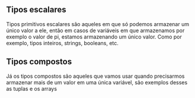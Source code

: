 
## Tipos escalares
Tipos primitivos escalares são aqueles em que só podemos armazenar um único valor a ele, então em casos de variáveis em que armazenamos por exemplo o valor de pi, estamos armazenando um único valor. Como por exemplo, tipos inteiros, strings, booleans, etc.

## Tipos compostos
Já os tipos compostos são aqueles que vamos usar quando precisarmos armazenar mais de um valor em uma única variável, são exemplos desses as tuplas e os arrays 